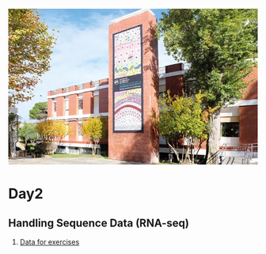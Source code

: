 ![](assets/readme_img/IGC_Tower_DSCF7958_ed.webp)

# Day2

## Handling Sequence Data (RNA-seq)

1. [Data for exercises](pages/Jingtao.md)

<object data="../assets/IBB2022v2.pdf" width="1000" height="500" margin = "auto"></object>
